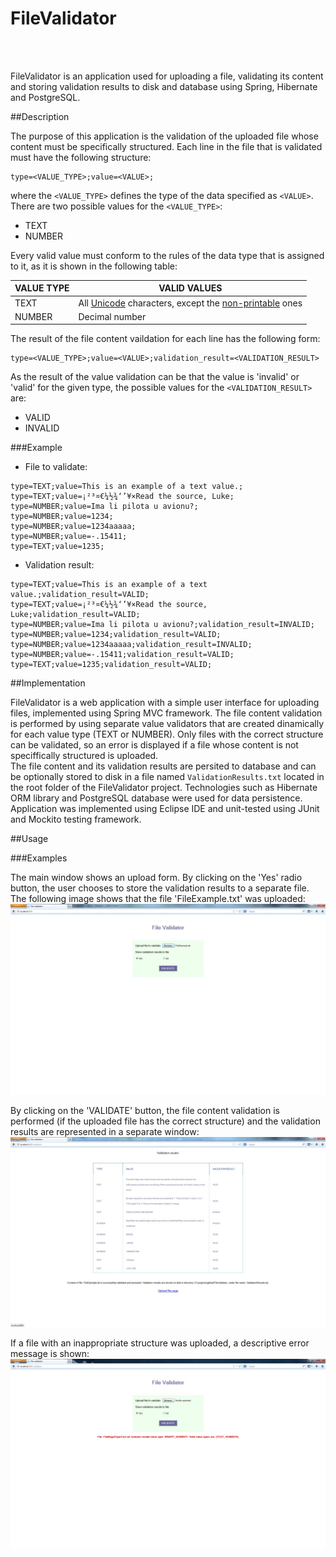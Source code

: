 FileValidator
=============
<br></br> 

FileValidator is an application used for uploading a file, validating its content and storing validation results to disk and database using Spring, Hibernate and PostgreSQL.


##Description
<p></p> 

The purpose of this application is the validation of the uploaded file whose content must be specifically structured. 
Each line in the file that is validated must have the following structure:
```
type=<VALUE_TYPE>;value=<VALUE>;
```
where the ```<VALUE_TYPE>``` defines the type of the data specified as ```<VALUE>```. There are two possible values for the  ```<VALUE_TYPE>```:  
* TEXT  
* NUMBER

Every valid value must conform to the rules of the data type that is assigned to it, as it is shown in the following table:  

| VALUE TYPE    | VALID VALUES     |
| ------------- | -----------------|
| TEXT          | All [Unicode][1] characters, except the [non-printable][2] ones  |
| NUMBER        | Decimal number   |
<p></p> 

The result of the file content vaildation for each line has the following form:
```
type=<VALUE_TYPE>;value=<VALUE>;validation_result=<VALIDATION_RESULT>
```
As the result of the value validation can be that the value is 'invalid' or 'valid' for the given type, the possible values for the ```<VALIDATION_RESULT>``` are:
* VALID 
* INVALID  

###Example
<p></p>

* File to validate:  
```
type=TEXT;value=This is an example of a text value.;  
type=TEXT;value=¡²³¤€¼½¾‘’¥×Read the source, Luke;  
type=NUMBER;value=Ima li pilota u avionu?;  
type=NUMBER;value=1234;  
type=NUMBER;value=1234aaaaa;  
type=NUMBER;value=-.15411;  
type=TEXT;value=1235;  
```
* Validation result:  
```
type=TEXT;value=This is an example of a text value.;validation_result=VALID;
type=TEXT;value=¡²³¤€¼½¾‘’¥×Read the source, Luke;validation_result=VALID;
type=NUMBER;value=Ima li pilota u avionu?;validation_result=INVALID;
type=NUMBER;value=1234;validation_result=VALID;
type=NUMBER;value=1234aaaaa;validation_result=INVALID;
type=NUMBER;value=-.15411;validation_result=VALID;
type=TEXT;value=1235;validation_result=VALID; 
```

##Implementation
<p></p>

FileValidator is a web application with a simple user interface for uploading files, implemented using Spring MVC framework. The file content validation is performed by using separate value validators that are created dinamically for each value type (TEXT or NUMBER). Only files with the correct structure can be validated, so an error is displayed if a file whose content is not speciffically structured is uploaded.  
The file content and its validation results are persited to database and can be optionally stored to disk in a file named     ```ValidationResults.txt``` located in the root folder of the FileValidator project. Technologies such as Hibernate ORM library and PostgreSQL database were used for data persistence.  
Application was implemented using Eclipse IDE and unit-tested using JUnit and Mockito testing framework.  

##Usage
<p></p>


###Examples
<p></p>

The main window shows an upload form. By clicking on the 'Yes' radio button, the user chooses to store the validation results to a separate file. The following image shows that the file 'FileExample.txt' was uploaded:  
![Main window](https://raw.githubusercontent.com/lzadrija/FileValidator/master/ApplicationSnapshots/MainForm.jpg)  

By clicking on the 'VALIDATE' button, the file content validation is performed (if the uploaded file has the correct structure) and the validation results are represented in a separate window:   
![Validation results](https://raw.githubusercontent.com/lzadrija/FileValidator/master/ApplicationSnapshots/ValidationResults.jpg)

If a file with an inappropriate structure was uploaded, a descriptive error message is shown:   
![Error Illegal type](https://raw.githubusercontent.com/lzadrija/FileValidator/master/ApplicationSnapshots/IllegalType.jpg)

[1]: http://en.wikipedia.org/wiki/List_of_Unicode_characters        "List of unicode characters"
[2]: http://web.itu.edu.tr/~sgunduz/courses/mikroisl/ascii.html        "List of non printable ASCII characters"
